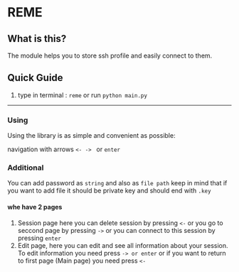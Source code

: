 # REME #

## What is this? ##
The module helps you to store ssh profile and easily connect to them.

## Quick Guide ##
1. type in terminal : ```reme``` or run ```python main.py```

----------


### Using ###


Using the library is as simple and convenient as possible:

navigation with arrows `<- -> ` or `enter`

### Additional

You can add password as `string` and also as `file path` keep in mind that if you want to add file it should be private key and should end with `.key`

#### whe have 2 pages

1. Session page here you can delete session by pressing `<-` 
or you go to seccond page by pressing `->` or you can connect to this session by pressing `enter`
2. Edit page, here you can edit and see all information about your session. To edit information
you need press `-> or enter` or if you want to return to first page (Main page) you need press `<-`




